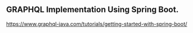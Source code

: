 ## GRAPHQL Implementation Using Spring Boot.

https://www.graphql-java.com/tutorials/getting-started-with-spring-boot/
